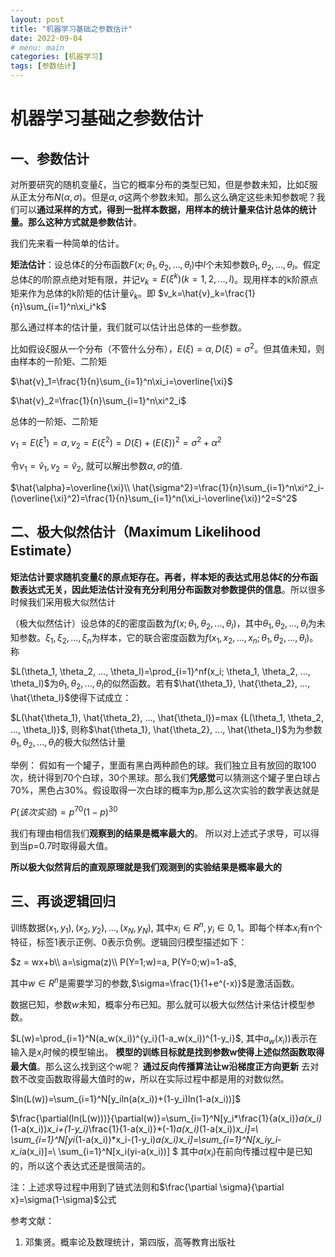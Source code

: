 ```yaml
---
layout: post
title: "机器学习基础之参数估计"
date: 2022-09-04
# menu: main
categories: [机器学习]
tags: [参数估计]
---
```


# 机器学习基础之参数估计

## 一、参数估计

对所要研究的随机变量$\xi$，当它的概率分布的类型已知，但是参数未知，比如$\xi$服从正太分布$N(\alpha, \sigma)$。但是$\alpha, \sigma$这两个参数未知。那么这么确定这些未知参数呢？我们可以**通过采样的方式，得到一批样本数据，用样本的统计量来估计总体的统计量。那么这种方式就是参数估计**。

我们先来看一种简单的估计。

**矩法估计**：设总体$\xi$的分布函数$F(x; \theta_1,\theta_2, ..., \theta_l)$中$l$个未知参数$\theta_1,\theta_2, ..., \theta_l$。假定总体$\xi$的$l$阶原点绝对矩有限，并记$v_k=E(\xi^k)  (k=1,2,...,l)$。现用样本的k阶原点矩来作为总体的k阶矩的估计量$\hat{v}_k$。即
$v_k=\hat{v}_k=\frac{1}{n}\sum_{i=1}^n\xi_i^k$

那么通过样本的估计量，我们就可以估计出总体的一些参数。

比如假设$\xi$服从一个分布（不管什么分布），$E(\xi)=\alpha, D(\xi)=\sigma^2$。但其值未知，则由样本的一阶矩、二阶矩

$\hat{v}_1=\frac{1}{n}\sum_{i=1}^n\xi_i=\overline{\xi}$

$\hat{v}_2=\frac{1}{n}\sum_{i=1}^n\xi^2_i$

总体的一阶矩、二阶矩

$v_1=E(\xi^1)=\alpha, v_2=E(\xi^2)=D(\xi)+(E(\xi))^2=\sigma^2+\alpha^2$

令$v_1=\hat{v}_1, v_2=\hat{v}_2$, 就可以解出参数$\alpha, \sigma$的值.

$\hat{\alpha}=\overline{\xi}\\
\hat{\sigma^2}=\frac{1}{n}\sum_{i=1}^n\xi^2_i-(\overline{\xi}^2)=\frac{1}{n}\sum_{i=1}^n(\xi_i-\overline{\xi})^2=S^2$

## 二、极大似然估计（Maximum Likelihood Estimate）

**矩法估计要求随机变量$\xi$的原点矩存在。再者，样本矩的表达式用总体$\xi$的分布函数表达式无关，因此矩法估计没有充分利用分布函数对参数提供的信息**。所以很多时候我们采用极大似然估计

（极大似然估计）设总体的$\xi$的密度函数为$f(x;\theta_1, \theta_2, ..., \theta_l)$，其中$\theta_1, \theta_2, ..., \theta_l$为未知参数。$\xi_1, \xi_2, ..., \xi_n$为样本，它的联合密度函数为$f(x_1, x_2, ..., x_n;\theta_1, \theta_2, ..., \theta_l)$。 
称

$L(\theta_1, \theta_2, ..., \theta_l)=\prod_{i=1}^nf(x_i; \theta_1, \theta_2, ..., \theta_l)$为$\theta_1, \theta_2, ..., \theta_l$的似然函数。若有$\hat{\theta_1}, \hat{\theta_2}, ..., \hat{\theta_l}$使得下试成立：

$L(\hat{\theta_1}, \hat{\theta_2}, ..., \hat{\theta_l})=max  {L(\theta_1, \theta_2, ..., \theta_l)}$, 则称$\hat{\theta_1}, \hat{\theta_2}, ..., \hat{\theta_l}$为为参数$\theta_1, \theta_2, ..., \theta_l$的极大似然估计量

举例：
假如有一个罐子，里面有黑白两种颜色的球。我们独立且有放回的取100次，统计得到70个白球，30个黑球。那么我们**凭感觉**可以猜测这个罐子里白球占70%，黑色占30%。假设取得一次白球的概率为p,那么这次实验的数学表达就是

$P(该次实验)=p^{70}(1-p)^{30}$

我们有理由相信我们**观察到的结果是概率最大的**。 所以对上述式子求导，可以得到当p=0.7时取得最大值。

**所以极大似然背后的直观原理就是我们观测到的实验结果是概率最大的**

## 三、再谈逻辑回归

训练数据${(x_1,y_1), (x_2, y_2), ...,(x_N, y_N)}$, 其中$x_i \in R^n, y_i \in {0,1}$。即每个样本$x_i$有n个特征，标签1表示正例、0表示负例。逻辑回归模型描述如下：

$z = wx+b\\
a=\sigma(z)\\
P(Y=1;w)=a, P(Y=0;w)=1-a$,

其中$w\in R^n$是需要学习的参数,$\sigma=\frac{1}{1+e^(-x)}$是激活函数。

数据已知，参数$w$未知，概率分布已知。那么就可以极大似然估计来估计模型参数。

$L(w)=\prod_{i=1}^N(a_w(x_i))^{y_i}(1-a_w(x_i))^{1-y_i}$, 其中$a_w(x_i))$表示在输入是$x_i$时候的模型输出。
**模型的训练目标就是找到参数w使得上述似然函数取得最大值**。那么这么找到这个w呢？
**通过反向传播算法让w沿梯度正方向更新**
去对数不改变函数取得最大值时的w，所以在实际过程中都是用的对数似然。

$ln(L(w))=\sum_{i=1}^N[y_iln(a(x_i))+(1-y_i)ln(1-a(x_i))]$

$\frac{\partial(ln(L(w)))}{\partial(w)}=\sum_{i=1}^N[y_i*\frac{1}{a(x_i)}*a(x_i)*(1-a(x_i))*x_i+(1-y_i)*\frac{1}{1-a(x_i)}*(-1)*a(x_i)*(1-a(x_i))*x_i]=\\
\sum_{i=1}^N[yi*(1-a(x_i))*x_i-(1-y_i)*a(x_i)*x_i]=\sum_{i=1}^N[x_i*y_i-x_i*a(x_i)]=\\
\sum_{i=1}^N[x_i(yi-a(x_i))]
$
其中$a(x_i)$在前向传播过程中是已知的，所以这个表达式还是很简洁的。

注：上述求导过程中用到了链式法则和$\frac{\partial \sigma}{\partial x}=\sigma(1-\sigma)$公式

参考文献：
1. 邓集贤。概率论及数理统计，第四版，高等教育出版社
